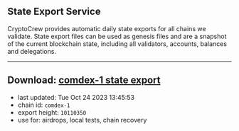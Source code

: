 ## State Export Service
CryptoCrew provides automatic daily state exports for all chains we validate. State export files can be used as genesis files and are a snapshot of the current blockchain state, including all validators, accounts, balances and delegations.

---
**Download: [comdex-1 state export](https://dl.ccvalidators.com/SERVICE/comdex/comdex-1_export_10110350.json)**
---

- last updated: Tue Oct 24 2023 13:45:53
- chain id: `comdex-1`
- export height: `10110350`
- use for: airdrops, local tests, chain recovery
